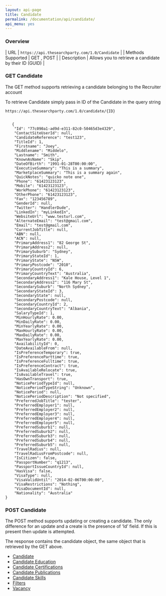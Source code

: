 ```yaml
---
layout: api-page
title: Candidate
permalink: /documentation/api/candidate/
api_menu: yes
---
```


### Overview

| URL | `https://api.thesearchparty.com/1.0/Candidate` |
| Methods Supported | GET , POST |
| Description | Allows you to retrieve a candidate by their ID (GUID) |

### GET Candidate

The GET method supports retrieving a candidate belonging to the Recruiter account

To retrieve Candidate simply pass in ID of the Candidate in the query string

`https://api.thesearchparty.com/1.0/candidate/{ID}`

```

   {
    "Id": "77c090a1-ad9d-e311-82c0-50465d3e4329",
    "ContactSiteUserId": null,
    "CandidateReference": "test123",
    "TitleId": 1,
    "Firstname": "Joey",
    "Middlename": "Middelo",
    "Lastname": "Smith",
    "KnownAsName": "Skip",
    "DateOfBirth": "1991-01-28T00:00:00",
    "ExecutiveSummary": "This is a summary",
    "MarketplaceSummary": "This is a summary again",
    "QuickNotes": "quicko note one",
    "Phone": "61423123123",
    "Mobile": "61423123123",
    "WorkPhone": "61423123123",
    "OtherPhone": "61423123123",
    "Fax": "123456789",
    "GenderId": null,
    "Twitter": "HandlerDude",
    "LinkedIn": "myLinkedIn",
    "WebsiteUrl": "www.testurl.com",
    "AlternateEmail": "test@gmail.com",
    "Email": "test@gmail.com",
    "CurrentJobTitle": null,
    "ABN": null,
    "ACN": null,
    "PrimaryAddress1": "82 George St",
    "PrimaryAddress2": null,
    "PrimarySuburb": "Sydney",
    "PrimaryStateId": 1,
    "PrimaryState": "NSW",
    "PrimaryPostcode": "2010",
    "PrimaryCountryId": 6,
    "PrimaryCountryText": "Australia",
    "SecondaryAddress1": "Kale House, Level 1",
    "SecondaryAddress2": "116 Mary St",
    "SecondarySuburb": "North Sydney",
    "SecondaryStateId": 3,
    "SecondaryState": null,
    "SecondaryPostcode": null,
    "SecondaryCountryId": 2,
    "SecondaryCountryText": "Albania",
    "SalaryTypeId": 1,
    "MinHourlyRate": 0.00,
    "MinDailyRate": 0.00,
    "MinYearlyRate": 0.00,
    "MaxHourlyRate": 0.00,
    "MaxDailyRate": 0.00,
    "MaxYearlyRate": 0.00,
    "AvailabilityId": 0,
    "DateAvailableFrom": null,
    "IsPreferenceTemporary": true,
    "IsPreferenceParttime": true,
    "IsPreferenceFulltime": true,
    "IsPreferenceContract": true,
    "IsAvailableRelocate": true,
    "IsAvailableTravel": true,
    "HasOwnTransport": true,
    "NoticePeriodTypeId": null,
    "NoticePeriodTypeString": "Unknown",
    "NoticePeriod": null,
    "NoticePeriodDescription": "Not specified",
    "PreferredJobTitle": "tester",
    "PreferredEmployer1": null,
    "PreferredEmployer2": null,
    "PreferredEmployer3": null,
    "PreferredEmployer4": null,
    "PreferredEmployer5": null,
    "PreferredSuburb1": null,
    "PreferredSuburb2": null,
    "PreferredSuburb3": null,
    "PreferredSuburb4": null,
    "PreferredSuburb5": null,
    "TravelRadius": null,
    "TravelRadiusFromPostcode": null,
    "IsCitizen": false,
    "PassportNumber": "q1213",
    "PassportIssueCountryId": null,
    "HasVisa": false,
    "VisaType": null,
    "VisaValidUntil": "2014-02-06T00:00:00",
    "VisaRestrictions": "Nothing",
    "VisaDocumentId": null,
    "Nationality": "Australia"
}

```

### POST Candidate

The POST method supports updating or creating a candidate. The only difference for an update and a create is the presence of ‘Id’ field. If this is present then update is attempted.

The response contains the candidate object, the same object that is retrieved by the GET above.

*   [Candidate](/documentation/api/candidate)
*   [Candidate Education](/documentation/api/candidate-education)
*   [Candidate Certifications](/documentation/api/candidate-certifications)
*   [Candidate Publications](/documentation/api/candidate-publications)
*   [Candidate Skills](/documentation/api/candidate-skills)
*   [Filters](/documentation/api/filters)
*   [Vacancy](/documentation/api/vacancies)